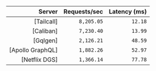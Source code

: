 <!-- PERFORMANCE_RESULTS_START -->

| Server | Requests/sec | Latency (ms) |
|--------:|--------------:|--------------:|
| [Tailcall] | `8,205.05` | `12.18` |
| [Caliban] | `7,230.40` | `13.99` |
| [Gqlgen] | `2,126.21` | `48.59` |
| [Apollo GraphQL] | `1,882.26` | `52.97` |
| [Netflix DGS] | `1,366.14` | `77.78` |

<!-- PERFORMANCE_RESULTS_END -->
